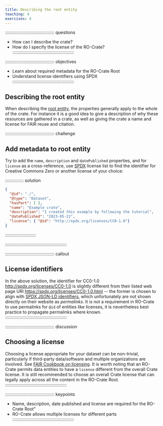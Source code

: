 ```yaml
---
title: Describing the root entity
teaching: 4
exercises: 4
---
```

:::::::::::::::::::::::::::::::::::::::: questions
- How can I describe the crate?
- How do I specify the license of the RO-Crate?
::::::::::::::::::::::::::::::::::::::::::::::::::

:::::::::::::::::::::::::::::::::::::::: objectives
- Learn about required metadata for the RO-Crate Root
- Understand license identifiers using SPDX
::::::::::::::::::::::::::::::::::::::::::::::::::

## Describing the root entity

When describing the [root entity](https://www.researchobject.org/ro-crate/specification/1.2/root-data-entity.html#direct-properties-of-the-root-data-entity),
the properties generally apply to the whole of the crate.
For instance it is a good idea to give a description of why these resources are gathered in a crate,
as well as giving the crate a name and license for FAIR reuse and citation.

:::::::::::::::::::::::::::::::::::::::: challenge
## Add metadata to root entity

Try to add the `name`, `description` and `datePublished` properties,
and for `license` as a cross-reference,
use [SPDX](https://spdx.org/licenses/) license list to find the identifier for Creative Commons Zero
or another license of your choice:

:::::::::::::::  solution
```json
{
  "@id": "./",
  "@type": "Dataset",
  "hasPart": [ ],
  "name": "Example crate",
  "description": "I created this example by following the tutorial",
  "datePublished": "2023-05-22",
  "license": { "@id": "http://spdx.org/licenses/CC0-1.0"}  
}
```
:::::::::::::::::::::::::

::::::::::::::::::::::::::::::::::::::::::::::::::


:::::::::::::::::::::::::::::::::::::::: callout
## License identifiers

In the above solution,
the identifier for CC0-1.0 <http://spdx.org/licenses/CC0-1.0> is slightly
different from their listed web page URI <https://spdx.org/licenses/CC0-1.0.html>
-- the former is chosen to align with [SPDX JSON-LD identifiers](https://github.com/spdx/license-list-data/tree/main/jsonld),
which unfortunately are not shown directly on their website as _permalinks_. 
It is not a requirement in RO-Crate to use permalinks for `@id` of entities like licenses, 
it is nevertheless best practice to propagate permalinks where known.
::::::::::::::::::::::::::::::::::::::::::::::::::

:::::::::::::::::::::::::::::::::::::::: discussion
## Choosing a license

Choosing a license appropriate for your dataset can be non-trivial,
particularly if third-party data/software and multiple organizations are involved.
See [FAIR Cookbook on licensing](https://faircookbook.elixir-europe.org/content/recipes/reusability/ATI-licensing.html).
It is worth noting that an RO-Crate permits data entities to have a `license` different from the overall Crate license.
It is still recommended to choose an overall Crate license that can legally apply across all the content in the RO-Crate Root.
::::::::::::::::::::::::::::::::::::::::::::::::::

:::::::::::::::::::::::::::::::::::::::: keypoints
- Name, description, date published and license are required for the RO-Crate Root"
- RO-Crate allows multiple licenses for different parts
::::::::::::::::::::::::::::::::::::::::::::::::::



